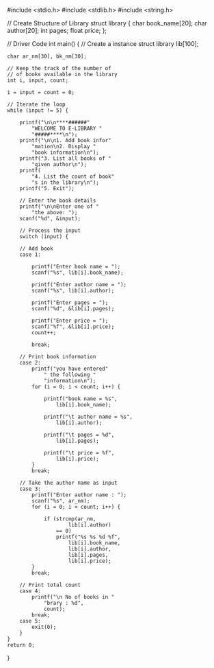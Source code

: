 #include <stdio.h>
#include <stdlib.h>
#include <string.h>

// Create Structure of Library
struct library {
	char book_name[20];
	char author[20];
	int pages;
	float price;
};

// Driver Code
int main()
{
	// Create a instance
	struct library lib[100];

	char ar_nm[30], bk_nm[30];

	// Keep the track of the number of
	// of books available in the library
	int i, input, count;

	i = input = count = 0;

	// Iterate the loop
	while (input != 5) {

		printf("\n\n****######"
			"WELCOME TO E-LIBRARY "
			"#####****\n");
		printf("\n\n1. Add book infor"
			"mation\n2. Display "
			"book information\n");
		printf("3. List all books of "
			"given author\n");
		printf(
			"4. List the count of book"
			"s in the library\n");
		printf("5. Exit");

		// Enter the book details
		printf("\n\nEnter one of "
			"the above: ");
		scanf("%d", &input);

		// Process the input
		switch (input) {

		// Add book
		case 1:

			printf("Enter book name = ");
			scanf("%s", lib[i].book_name);

			printf("Enter author name = ");
			scanf("%s", lib[i].author);

			printf("Enter pages = ");
			scanf("%d", &lib[i].pages);

			printf("Enter price = ");
			scanf("%f", &lib[i].price);
			count++;

			break;

		// Print book information
		case 2:
			printf("you have entered"
				" the following "
				"information\n");
			for (i = 0; i < count; i++) {

				printf("book name = %s",
					lib[i].book_name);

				printf("\t author name = %s",
					lib[i].author);

				printf("\t pages = %d",
					lib[i].pages);

				printf("\t price = %f",
					lib[i].price);
			}
			break;

		// Take the author name as input
		case 3:
			printf("Enter author name : ");
			scanf("%s", ar_nm);
			for (i = 0; i < count; i++) {

				if (strcmp(ar_nm,
						lib[i].author)
					== 0)
					printf("%s %s %d %f",
						lib[i].book_name,
						lib[i].author,
						lib[i].pages,
						lib[i].price);
			}
			break;

		// Print total count
		case 4:
			printf("\n No of books in "
				"brary : %d",
				count);
			break;
		case 5:
			exit(0);
		}
	}
	return 0;
}
